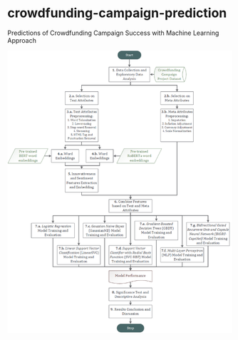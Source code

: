 # crowdfunding-campaign-prediction
Predictions of Crowdfunding Campaign Success with Machine Learning Approach

![Research Flowchart](https://github.com/exemuel/crowdfunding-campaign-prediction/blob/main/img/research-flowchart.png)

